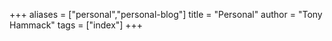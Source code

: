 +++
aliases = ["personal","personal-blog"]
title = "Personal"
author = "Tony Hammack"
tags = ["index"]
+++
